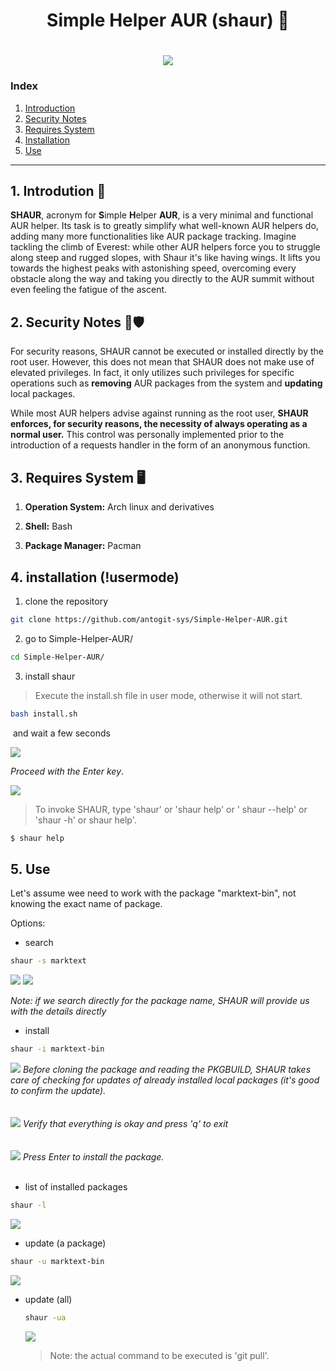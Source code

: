 <h1 align = "center"> Simple Helper AUR (shaur) 🦅 </h1>
<h1 align = "center">
    <img src='img/banner_shaur.png'/>
</h1>

<h3>Index </h3>
<ol>
    <li><a href='#t1'>Introduction</a></li>
    <li><a href='#t2'>Security Notes</a></li>
    <li><a href='#t3'>Requires System</a></li>
    <li><a href='#t4'>Installation</a></li>
    <li><a href='#t5'>Use</a></li>
</ol>

<hr>

<a name="t1"></a>

## 1. Introdution 🚀

**SHAUR**,  acronym for **S**imple **H**elper **AUR**, is a very minimal and functional AUR helper. Its task is to greatly simplify what well-known AUR helpers do, adding many more functionalities like AUR package tracking. Imagine tackling the climb of Everest: while other AUR helpers force you to struggle along steep and rugged slopes, with Shaur it's like having wings. It lifts you towards the highest peaks with astonishing speed, overcoming every obstacle along the way and taking you directly to the AUR summit without even feeling the fatigue of the ascent.

<a name="t2"></a>

## 2. Security Notes 📄🛡️

For security reasons, SHAUR cannot be executed or installed directly by the root user. However, this does not mean that SHAUR does not make use of elevated privileges. In fact, it only utilizes such privileges for specific operations such as **removing** AUR packages from the system and **updating** local packages. 

While most AUR helpers advise against running as the root user, **SHAUR enforces, for security reasons, the necessity of always operating as a normal user.** This control was personally implemented prior to the introduction of a requests handler in the form of an anonymous function.

<a name="t3"></a>

## 3. Requires System 🖥️

1) **Operation System:** Arch linux and derivatives

2) **Shell:** Bash

3) **Package Manager:** Pacman 

<a name="t4"></a>

## 4. installation (!usermode)

1) clone the repository

```bash
git clone https://github.com/antogit-sys/Simple-Helper-AUR.git
```

2. go to Simple-Helper-AUR/

```bash
cd Simple-Helper-AUR/
```

3. install shaur

> Execute the install.sh file in user mode, otherwise it will not start.

```bash
bash install.sh
```

 and wait a few seconds

<img src="img/dialog_shaur.png" />

*Proceed with the Enter key*.

<img src="img/install_shaur.png" />

> To invoke SHAUR, type 'shaur' 
> or 'shaur help' or ' shaur --help' or 'shaur -h' or shaur help'.

```bash
$ shaur help
```

<a name="t5"></a>

## 5. Use

Let's assume wee need to work with the package "marktext-bin", not knowing the exact name of package.

Options:

<ul><li>search</li></ul>

```bash
shaur -s marktext
```

<img src="img/search1_shaur.png"/>

<img src="img/search2_shaur.png"/>

<i>Note: if we search directly for the package name, SHAUR will provide us with the details directly</i>

<ul><li>install</li></ul>

```bash
shaur -i marktext-bin
```

<img src="img/pkgi.png"/>
<i>Before cloning the package and reading the PKGBUILD, SHAUR takes care of checking for updates of already installed local packages (it's good to confirm the update).</i>
<br>
<br>
<br>
<img src="img/pkgi1.png"/>
<i>Verify that everything is okay and press 'q' to exit</i>
<br>
<br>
<br>
<img src="img/pkgi2.png"/>
<i>Press Enter to install the package.</i>
<br>
<br>

<ul><li>list of installed packages</li></ul>

```bash
shaur -l
```

![](img/list1.png)

<ul><li>update (a package)</li></ul>

```bash
shaur -u marktext-bin
```

![](img/u.png)

<ul><li>update (all)</li></iu>

```bash
shaur -ua
```

![](img/ua.png)

> Note: the actual command to be executed is 'git pull'.

